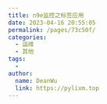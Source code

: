 ```yaml
---
title: n9e监控之标签应用
date: 2023-04-16 20:55:05
permalink: /pages/73c50f/
categories:
  - 运维
  - 其他
tags:
  - 
author: 
  name: DeanWu
  link: https://pylixm.top
---
```

